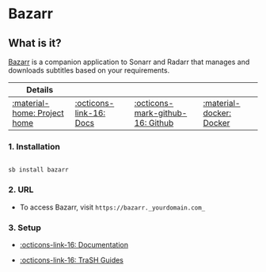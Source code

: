 # Bazarr

## What is it?

[Bazarr](https://www.bazarr.media/) is a companion application to Sonarr and Radarr that manages and downloads subtitles based on your requirements.

| Details     |             |             |             |
|-------------|-------------|-------------|-------------|
| [:material-home: Project home ](https://www.bazarr.media/) | [:octicons-link-16: Docs](https://wiki.bazarr.media/) | [:octicons-mark-github-16: Github](https://github.com/hotio/bazarr) | [:material-docker: Docker ](https://hub.docker.com/r/hotio/bazarr)|

### 1. Installation

``` shell

sb install bazarr

```

### 2. URL

- To access Bazarr, visit `https://bazarr._yourdomain.com_`

### 3. Setup

- [:octicons-link-16: Documentation](https://wiki.bazarr.media/)

- [:octicons-link-16: TraSH Guides](https://trash-guides.info/Bazarr/)
